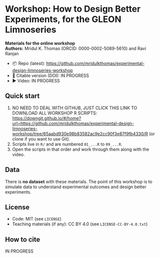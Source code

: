 # Workshop: How to Design Better Experiments, for the GLEON Limnoseries

**Materials for the online workshop**  
**Authors:** Mridul K. Thomas (ORCID: 0000-0002-5089-5610) and Ravi Ranjan

- 📦 Repo (latest): https://github.com/mridulkthomas/experimental-design-limnoseries-workshop
- 📌 Citable version (DOI): IN PROGRESS
- ▶️ Video: IN PROGRESS

## Quick start
1. NO NEED TO DEAL WITH GITHUB, JUST CLICK THIS LINK TO DOWNLOAD ALL WORKSHOP R SCRIPTS: https://downgit.github.io/#/home?url=https://github.com/mridulkthomas/experimental-design-limnoseries-workshop/tree/65aabd930e98b83582ac9e2cc90f3e87f9fb4330/R (or clone if you want to use Git).
2. Scripts live in `R/` and are numbered `01_...R` to `09_...R`.  
3. Open the scripts in that order and work through them along with the video. 

## Data
There is **no dataset** with these materials. The point of this workshop is to simulate data to 
understand experimental outcomes and design better experiments.

## License
- Code: MIT (see `LICENSE`)
- Teaching materials (if any): CC BY 4.0 (see `LICENSE-CC-BY-4.0.txt`)

## How to cite
IN PROGRESS
